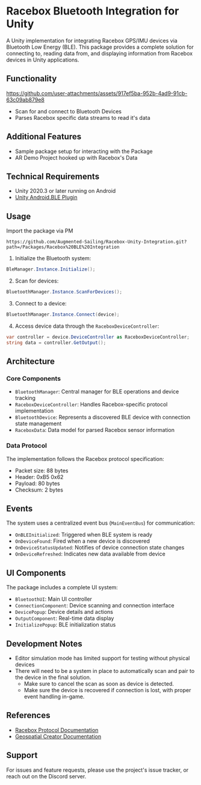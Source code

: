 # Racebox Bluetooth Integration for Unity
A Unity implementation for integrating Racebox GPS/IMU devices via Bluetooth Low Energy (BLE). This package provides a complete solution for connecting to, reading data from, and displaying information from Racebox devices in Unity applications.

## Functionality

https://github.com/user-attachments/assets/917ef5ba-952b-4ad9-91cb-63c09ab879e8


- Scan for and connect to Bluetooth Devices
- Parses Racebox specific data streams to read it's data

## Additional Features
- Sample package setup for interacting with the Package
- AR Demo Project hooked up with Racebox's Data

## Technical Requirements
- Unity 2020.3 or later running on Android
- [Unity Android.BLE Plugin](https://github.com/Velorexe/Unity-Android-Bluetooth-Low-Energy)

## Usage
Import the package via PM
```
https://github.com/Augmented-Sailing/Racebox-Unity-Integration.git?path=/Packages/Racebox%20BLE%20Integration
```

1. Initialize the Bluetooth system:
```csharp
BleManager.Instance.Initialize();
```

2. Scan for devices:
```csharp
BluetoothManager.Instance.ScanForDevices();
```

3. Connect to a device:
```csharp
BluetoothManager.Instance.Connect(device);
```

4. Access device data through the `RaceboxDeviceController`:
```csharp
var controller = device.DeviceController as RaceboxDeviceController;
string data = controller.GetOutput();
```

## Architecture

### Core Components
- `BluetoothManager`: Central manager for BLE operations and device tracking
- `RaceboxDeviceController`: Handles Racebox-specific protocol implementation
- `BluetoothDevice`: Represents a discovered BLE device with connection state management
- `RaceboxData`: Data model for parsed Racebox sensor information

### Data Protocol
The implementation follows the Racebox protocol specification:
- Packet size: 88 bytes
- Header: 0xB5 0x62
- Payload: 80 bytes
- Checksum: 2 bytes

## Events
The system uses a centralized event bus (`MainEventBus`) for communication:

- `OnBLEInitialized`: Triggered when BLE system is ready
- `OnDeviceFound`: Fired when a new device is discovered
- `OnDeviceStatusUpdated`: Notifies of device connection state changes
- `OnDeviceRefreshed`: Indicates new data available from device

## UI Components
The package includes a complete UI system:

- `BluetoothUI`: Main UI controller
- `ConnectionComponent`: Device scanning and connection interface
- `DevicePopup`: Device details and actions
- `OutputComponent`: Real-time data display
- `InitializePopup`: BLE initialization status

## Development Notes
- Editor simulation mode has limited support for testing without physical devices
- There will need to be a system in place to automatically scan and pair to the device in the final solution.
  - Make sure to cancel the scan as soon as device is detected.
  - Make sure the device is recovered if connection is lost, with proper event handling in-game.

## References
- [Racebox Protocol Documentation](https://www.racebox.pro/products/mini-micro-protocol-documentation?k=67c166d0bda80de96505efba)
- [Geospatial Creator Documentation](https://developers.google.com/ar/geospatialcreator/unity/quickstart)

## Support
For issues and feature requests, please use the project's issue tracker, or reach out on the Discord server.

